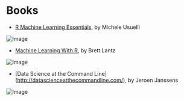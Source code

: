 # Books
* [R Machine Learning Essentials](http://www.amazon.com/Machine-Learning-Essentials-Michele-Usuelli/dp/178398774X), by Michele Usuelli

![Image](http://ecx.images-amazon.com/images/I/514AZ1LLXXL.jpg)

* [Machine Learning With R](http://www.amazon.com/Machine-Learning-R-Brett-Lantz/dp/1782162143), by Brett Lantz

![Image](http://ecx.images-amazon.com/images/I/518PBAYk%2BxL.jpg?raw=true)

* [Data Science at the Command Line] (http://datascienceatthecommandline.com/), by Jeroen Janssens

![Image](http://datascienceatthecommandline.com/assets/img/data-science-at-the-command-line.png?raw=true)

